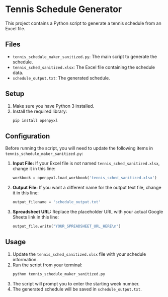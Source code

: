 # Tennis Schedule Generator

This project contains a Python script to generate a tennis schedule from an Excel file.

## Files

*   `tennis_schedule_maker_sanitized.py`: The main script to generate the schedule.
*   `tennis_sched_sanitized.xlsx`: The Excel file containing the schedule data.
*   `schedule_output.txt`: The generated schedule.

## Setup

1.  Make sure you have Python 3 installed.
2.  Install the required library:
    ```bash
    pip install openpyxl
    ```

## Configuration

Before running the script, you will need to update the following items in `tennis_schedule_maker_sanitized.py`:

1.  **Input File:** If your Excel file is not named `tennis_sched_sanitized.xlsx`, change it in this line:
    ```python
    workbook = openpyxl.load_workbook('tennis_sched_sanitized.xlsx')
    ```

2.  **Output File:** If you want a different name for the output text file, change it in this line:
    ```python
    output_filename = 'schedule_output.txt'
    ```

3.  **Spreadsheet URL:** Replace the placeholder URL with your actual Google Sheets link in this line:
    ```python
    output_file.write("YOUR_SPREADSHEET_URL_HERE\n")
    ```

## Usage

1.  Update the `tennis_sched_sanitized.xlsx` file with your schedule information.
2.  Run the script from your terminal:
    ```bash
    python tennis_schedule_maker_sanitized.py
    ```
3.  The script will prompt you to enter the starting week number.
4.  The generated schedule will be saved in `schedule_output.txt`.

